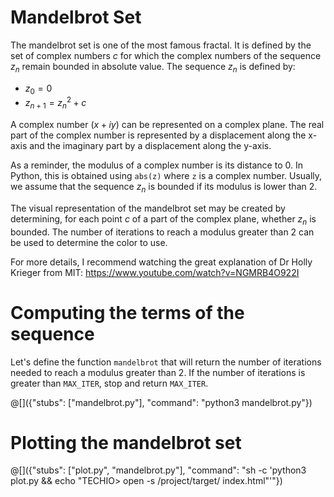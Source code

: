 # Mandelbrot Set

The mandelbrot set is one of the most famous fractal. It is defined by the set of complex numbers $`c`$ for which the complex numbers of the sequence $`z_n`$ remain bounded in absolute value. The sequence $`z_n`$ is defined by:

- $`z_0 = 0`$
- $`z_{n+1} = z_n^2 + c`$

A complex number ($`x + iy`$) can be represented on a complex plane. The real part of the complex number is represented by a displacement along the x-axis and the imaginary part by a displacement along the y-axis.

As a reminder, the modulus of a complex number is its distance to 0. In Python, this is obtained using `abs(z)` where `z` is a complex number. Usually, we assume that the sequence $`z_n`$ is bounded if its modulus is lower than 2.

The visual representation of the mandelbrot set may be created by determining, for each point $`c`$ of a part of the complex plane, whether $`z_n`$ is bounded. The number of iterations to reach a modulus greater than 2 can be used to determine the color to use.

For more details, I recommend watching the great explanation of Dr Holly Krieger from MIT: https://www.youtube.com/watch?v=NGMRB4O922I

# Computing the terms of the sequence

Let's define the function `mandelbrot` that will return the number of iterations needed to reach a modulus greater than 2. If the number of iterations is greater than `MAX_ITER`, stop and return `MAX_ITER`.

@[]({"stubs": ["mandelbrot.py"], "command": "python3 mandelbrot.py"})

# Plotting the mandelbrot set

@[]({"stubs": ["plot.py", "mandelbrot.py"], "command": "sh -c 'python3 plot.py && echo \"TECHIO> open -s /project/target/ index.html\"'"})

